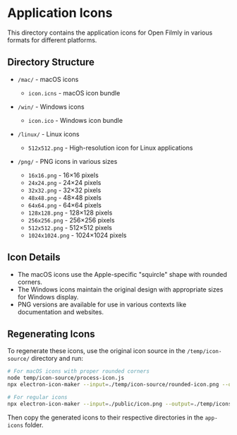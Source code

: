 # Application Icons

This directory contains the application icons for Open Filmly in various formats for different platforms.

## Directory Structure

- `/mac/` - macOS icons
  - `icon.icns` - macOS icon bundle

- `/win/` - Windows icons
  - `icon.ico` - Windows icon bundle

- `/linux/` - Linux icons
  - `512x512.png` - High-resolution icon for Linux applications

- `/png/` - PNG icons in various sizes
  - `16x16.png` - 16×16 pixels
  - `24x24.png` - 24×24 pixels
  - `32x32.png` - 32×32 pixels
  - `48x48.png` - 48×48 pixels
  - `64x64.png` - 64×64 pixels
  - `128x128.png` - 128×128 pixels
  - `256x256.png` - 256×256 pixels
  - `512x512.png` - 512×512 pixels
  - `1024x1024.png` - 1024×1024 pixels

## Icon Details

- The macOS icons use the Apple-specific "squircle" shape with rounded corners.
- The Windows icons maintain the original design with appropriate sizes for Windows display.
- PNG versions are available for use in various contexts like documentation and websites.

## Regenerating Icons

To regenerate these icons, use the original icon source in the `/temp/icon-source/` directory and run:

```bash
# For macOS icons with proper rounded corners
node temp/icon-source/process-icon.js
npx electron-icon-maker --input=./temp/icon-source/rounded-icon.png --output=./temp/icons-mac-temp

# For regular icons
npx electron-icon-maker --input=./public/icon.png --output=./temp/icons-temp
```

Then copy the generated icons to their respective directories in the `app-icons` folder. 